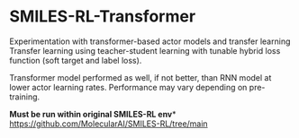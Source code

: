 # SMILES-RL-Transformer
Experimentation with transformer-based actor models and transfer learning 
Transfer learning using teacher-student learning with tunable hybrid loss function (soft target and label loss). 

Transformer model performed as well, if not better, than RNN model at lower actor learning rates. Performance may vary depending on pre-training. 

**Must be run within original SMILES-RL env***
https://github.com/MolecularAI/SMILES-RL/tree/main
